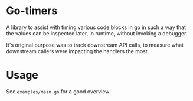 # Go-timers

A library to assist with timing various code blocks in go in such a way
that the values can be inspected later, in runtime, without invoking
a debugger.

It's original purpose was to track downstream API calls, to measure 
what downstream callers were impacting the handlers the most. 

# Usage

See `examples/main.go` for a good overview

